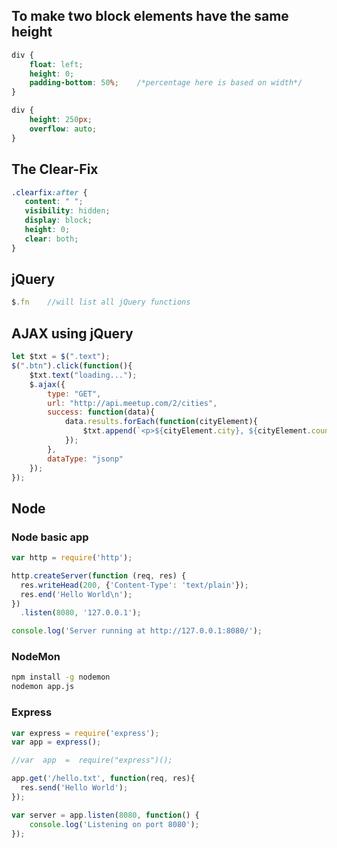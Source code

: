 
## To make two block elements have the same height

```css
div {
	float: left;
	height: 0;
	padding-bottom: 50%;	/*percentage here is based on width*/
}

div {
	height: 250px;
	overflow: auto;
}
```

## The Clear-Fix

```css
.clearfix:after {
   content: " "; 
   visibility: hidden;
   display: block;
   height: 0;
   clear: both;
}
```

## jQuery

```js
$.fn 	//will list all jQuery functions
```

## AJAX using jQuery

```js
let $txt = $(".text");
$(".btn").click(function(){
	$txt.text("loading...");
	$.ajax({
		type: "GET",
		url: "http://api.meetup.com/2/cities",
		success: function(data){
			data.results.forEach(function(cityElement){
				$txt.append(`<p>${cityElement.city}, ${cityElement.country}</p>`);
			});
		},
		dataType: "jsonp"
	});
});
```

## Node

### Node basic app

```js
var http = require('http');

http.createServer(function (req, res) {
  res.writeHead(200, {'Content-Type': 'text/plain'});
  res.end('Hello World\n');
})
  .listen(8080, '127.0.0.1');

console.log('Server running at http://127.0.0.1:8080/');
```
### NodeMon

```bash
npm install -g nodemon
nodemon app.js
```

### Express

```js
var express = require('express');
var app = express();

//var  app  =  require("express")();

app.get('/hello.txt', function(req, res){
  res.send('Hello World');
});

var server = app.listen(8080, function() {
    console.log('Listening on port 8080');
});
```
<!--stackedit_data:
eyJoaXN0b3J5IjpbMTI1MTUwODM4OSw4ODMwMzUyNjgsLTExMj
I4OTcwNjksLTk3MDI4NzI3NywtODAxNzg4ODUwLC0xNjU5OTE0
NjksMTM1MTkwMzAwMyw4NzEzNTEwOTIsMTUzNjY5MTU3MiwtMz
E4MTg0Mjk4LC03OTg3NDk2NDQsNzQyODQzMTkzLC02MDAzMjcx
NzNdfQ==
-->